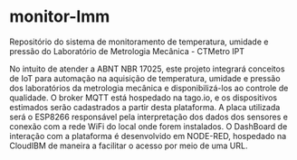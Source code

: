 # monitor-lmm
Repositório do sistema de monitoramento de temperatura, umidade e pressão do Laboratório de Metrologia Mecânica - CTMetro IPT

No intuito de atender a ABNT NBR 17025, este projeto integrará conceitos de IoT para automação na aquisição de temperatura, umidade e pressão dos laboratórios da metrologia mecânica e disponibilizá-los ao controle de qualidade. 
O broker MQTT está hospedado na tago.io, e os dispositivos estimados serão cadastrados a partir desta plataforma.
A placa utilizada será o ESP8266 responsável pela interpretação dos dados dos sensores e conexão com a rede WiFi do local onde forem instalados.
O DashBoard de interação com a plataforma é desenvolvido em NODE-RED, hospedado na CloudIBM de maneira a facilitar o acesso por meio de uma URL.
